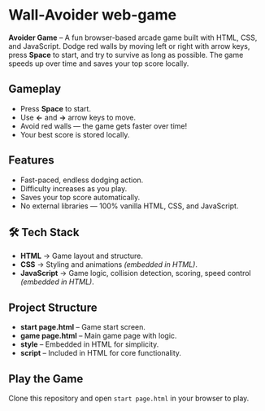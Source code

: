 # Wall-Avoider web-game

**Avoider Game** – A fun browser-based arcade game built with HTML, CSS, and JavaScript. 
Dodge red walls by moving left or right with arrow keys, press **Space** to start, and try to survive as long as possible. 
The game speeds up over time and saves your top score locally.

## Gameplay
- Press **Space** to start.
- Use **←** and **→** arrow keys to move.
- Avoid red walls — the game gets faster over time!
- Your best score is stored locally.

## Features
- Fast-paced, endless dodging action.
- Difficulty increases as you play.
- Saves your top score automatically.
- No external libraries — 100% vanilla HTML, CSS, and JavaScript.

## 🛠 Tech Stack
- **HTML** → Game layout and structure.
- **CSS** → Styling and animations *(embedded in HTML)*.
- **JavaScript** → Game logic, collision detection, scoring, speed control *(embedded in HTML)*.

## Project Structure
- **start page.html** – Game start screen.
- **game page.html** – Main game page with logic.
- **style** – Embedded in HTML for simplicity.
- **script** – Included in HTML for core functionality.

## Play the Game
Clone this repository and open `start page.html` in your browser to play.
